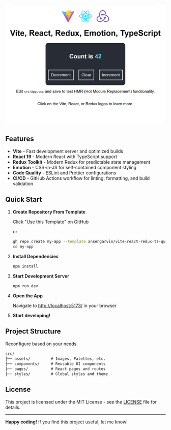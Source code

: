 ![Screenshot Logo](./docs/screenshot.svg)

## Features

- **Vite** - Fast development server and optimized builds
- **React 19** - Modern React with TypeScript support
- **Redux Toolkit** - Modern Redux for predictable state management
- **Emotion** - CSS-in-JS for self-contained component styling
- **Code Quality** - ESLint and Prettier configurations
- **CI/CD** - GitHub Actions workflow for linting, formatting, and build validation

## Quick Start

1. **Create Repository From Template**

    Click "Use this Template" on GitHub

    or

    ```bash
    gh repo create my-app --template ansengarvin/vite-react-redux-ts-quickstart
    cd my-app
    ```

2. **Install Dependencies**

    ```bash
    npm install
    ```

3. **Start Development Server**

    ```bash
    npm run dev
    ```

4. **Open the App**

    Navigate to [http://localhost:5173/](http://localhost:5173/) in your browser

5. **Start developing!**

## Project Structure

Reconfigure based on your needs.

```
src/
├── assets/         # Images, Palettes, etc.
├── components/     # Reusable UI components
├── pages/          # React pages and routes
├── styles/         # Global styles and theme
```

## License

This project is licensed under the MIT License - see the [LICENSE](LICENSE) file for details.

---

**Happy coding!** If you find this project useful, let me know!

